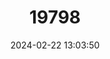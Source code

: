 ---
title: "19798"
category: "Parasaccogaster melanomycter"
draft: false
date: 2024-02-22 13:03:50
languages:
  English: ["Black-nosed Brotula"]
---